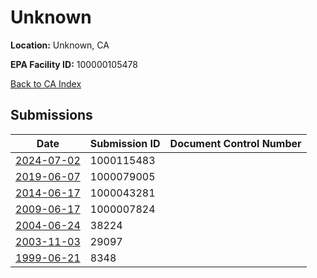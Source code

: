 # Unknown

**Location:** Unknown, CA

**EPA Facility ID:** 100000105478

[Back to CA Index](../../index.md)

## Submissions

| Date | Submission ID | Document Control Number |
|------|--------------|-------------------------|
| [2024-07-02](submissions/1000115483.md) | 1000115483 |  |
| [2019-06-07](submissions/1000079005.md) | 1000079005 |  |
| [2014-06-17](submissions/1000043281.md) | 1000043281 |  |
| [2009-06-17](submissions/1000007824.md) | 1000007824 |  |
| [2004-06-24](submissions/38224.md) | 38224 |  |
| [2003-11-03](submissions/29097.md) | 29097 |  |
| [1999-06-21](submissions/8348.md) | 8348 |  |
